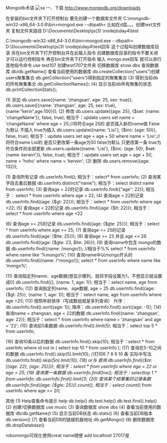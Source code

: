 Mongodb术语
![ss](http://pan.baidu.com/s/1bp4M7G7)
一、下载
http://www.mongodb.org/downloads
  
在安装的bin文件夹下打开控制台  要先创建一个数据库文件夹
C:\mongodb-win32-x86_64-3.0.6\bin>mongod.exe --dbpath= 
比如在d盘。。。创建text文件夹  复制文件夹路径 
D:\Documents\Desktop\js(3) \nodejs\day4\test

C:\mongodb-win32-x86_64-3.0.6\bin>mongod.exe --dbpath= D:\Documents\Desktop\js(3) \nodejs\day4\test回车 
这个过程叫创建数据库目录  另在bin文件夹下打开控制台并在此输入指令 创建数据库目录的指令不要关闭才可以运行控制指令
再在bin文件夹下打开指令 输入
mongo.exe回车 就可以进行其他指令命令
use test107 创建test1707文件夹 切换数据库
show dbs 查询数据库
db/db.getName() 查看当前使用的数据库
db.createCollection(“users”)创建users聚集集合
db.getCollection(“users”)得到指定的聚集集合
(3)	得到当前db的所有聚集集合
db.getCollectionNames();
(4)	显示当前db所有聚集的状态
db.printCollectionStats();

(1)	添加
db.users.save({name: ‘zhangsan', age: 25, sex: true});
db.users.save([{name: ‘zhangsan', age: 25, sex: true},{name:”kerin”,age:100}]);
(2)	修改
db.users.update({age: 25}, {$set: {name: 'changeName'}}, false, true);
相当于：update users set name = ‘changeName' where age = 25;//将符合age 25的  是否插入新的name值
False为默认 不插入 true为插入
db.users.update({name: 'Lisi'}, {$inc: {age: 50}}, false, true);
相当于：update users set age = age + 50 where name = ‘Lisi';//将符合name Lisi的 
是否只更改第一条age为50  false为默认 只更改第一条 true为符合条件的全部更新
db.users.update({name: 'Lisi'}, {$inc: {age: 50}, $set: {name: kerwin'}}, false, true);
相当于：update users set age = age + 50, name = ‘hoho' where name = ‘kerwin';
(3)	删除
db.users.remove({age: 132});

(1)	查询所有记录
db.userInfo.find();
相当于：select* from userInfo;
(2)	查询某字段去重后数据
db.userInfo.distinct("name");
相当于：select distict name from userInfo;
(3)	查询age = 22的记录
db.userInfo.find({"age": 22});
相当于： select * from userInfo where age = 22;
(4)	查询age > 22的记录
db.userInfo.find({age: {$gt: 22}});
相当于：select * from userInfo where age >22;
(5)	查询age < 22的记录
db.userInfo.find({age: {$lt: 22}});
相当于：select * from userInfo where age <22

(6)	查询age >= 25的记录
db.userInfo.find({age: {$gte: 25}});
相当于：select * from userInfo where age >= 25;
(7)	查询age <= 25的记录
db.userInfo.find({age: {$lte: 25}});
(8)	查询age >= 23 并且 age <= 26
db.userInfo.find({age: {$gte: 23, $lte: 26}});
(9)	查询name中包含 mongo的数据
db.userInfo.find({name: /mongo/});
//相当于%%
select * from userInfo where name like ‘%mongo%’;
(10)	查询name中以mongo开头的
db.userInfo.find({name: /^mongo/});
select * from userInfo where name like ‘mongo%’;

(11)	查询指定列name、age数据(想显示哪列，就将字段设置为1，不想显示就设置成0)
db.userInfo.find({}, {name: 1, age: 1});
相当于：select name, age from userInfo;
(12)	查询指定列name、age数据, age > 25
db.userInfo.find({age: {$gt: 25}}, {name: 1, age: 1});
相当于：select name, age from userInfo where age >25;
(13)	按照年龄排序（写成数组就是多列查询）
升序：db.userInfo.find().sort({age: 1});
降序：db.userInfo.find().sort({age: -1});
(14)	查询name = zhangsan, age = 22的数据
db.userInfo.find({name: 'zhangsan', age: 22});
相当于：select * from userInfo where name = ‘zhangsan' and age = ’22';
(15)	查询前5条数据
db.userInfo.find().limit(5);
相当于：select top 5 * from userInfo;

(16)	查询10条以后的数据
db.userInfo.find().skip(10);
相当于：select * from userInfo where id not in (
   select top 10 * from userInfo
);
(17)	查询在5-10之间的数据
db.userInfo.find().skip(5).limit(10); //打印6 7 8 9 10 条
实际中写法db.userInfo.find().skip(5*n).limit(10);
(18)	or与 查询
db.userInfo.find({$or: [{age: 22}, {age: 25}]});
相当于：select * from userInfo where age = 22 or age = 25;
(19)	查询第一条数据
db.userInfo.findOne();
相当于：selecttop 1 * from userInfo;
db.userInfo.find().limit(1);
(20)	查询某个结果集的记录条数
db.userInfo.find({age: {$gte: 25}}).count();
相当于：select count(*) from userInfo where age >= 20;


其他
(1)	Help查看命令提示
help
db.help()
db.test.help()
db.test.find().help()
(2)	创建/切换数据库
use music
(3)	查询数据库
show dbs
(4)	查看当前使用的数据库
db/db.getName()
(5)	显示当前DB状态
db.stats()
(6)	查看当前DB版本
db.version()
(7)	查看当前DB的链接机器地址
db.getMongo()
(8)	删除数据库
db.dropDatabase()

robomongo可视化使用creat
name随便
add   localhost 27017是
